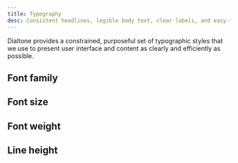 ```yaml
---
title: Typography
desc: Consistent headlines, legible body text, clear labels, and easy-to-read form elements.
---
```


Dialtone provides a constrained, purposeful set of typographic styles that we use to present user interface and content as clearly and efficiently as possible.

## Font family

## Font size

## Font weight

## Line height
